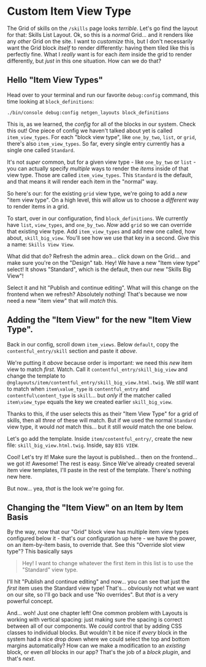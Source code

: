 # Custom Item View Type

The Grid of skills on the `/skills` page looks *terrible*. Let's go find the layout
for that: Skills List Layout. Ok, so this is a *normal* Grid... and it renders
like any *other* Grid on the site. I want to *customize* this, but I don't necessarily
want the Grid block *itself* to render differently: having them tiled like this is
perfectly fine. What I *really* want is for each *item* inside the grid to render
differently, but *just* in this one situation. How can we do that?

## Hello "Item View Types"

Head over to your terminal and run our favorite `debug:config` command, this time
looking at `block_definitions`:

```terminal-silent
./bin/console debug:config netgen_layouts block_definitions
```

This is, as we learned, the *config* for all of the blocks in our system. Check this
out! One piece of config we haven't talked about yet is called `item_view_types`.
For each "block view type", like `one_by_two`, `list`, or `grid`, there's also
`item_view_types`. So far, every single entry currently has a single one called
`Standard`.

It's not *super* common, but for a given view type - like `one_by_two` or `list` -
you can actually specify *multiple* ways to render the *items* inside of that view
type. Those are called `item_view_types`. This `Standard` is the default, and that
means it will render each item in the "normal" way.

So here's our: for the existing `grid` view type, we're going to add a *new*
"item view type". On a high level, this will allow us to choose a *different*
way to render items in a grid.

To start, over in our configuration, find `block_definitions`. We currently have
`list`, `view_types`, and `one_by_two`. *Now* add `grid` so we can override that
existing view type. Add `item_view_types` and add new one called, how about,
`skill_big_view`. You'll see how we use that key in a second. Give this a name:
`Skills View View`.

What did that do? Refresh the admin area... click down on the Grid... and make
sure you're on the "Design" tab. Hey! We have a new "Item view type" select!
It shows "Standard", which is the default, then our new "Skills Big View"!

Select it and hit "Publish and continue editing". What will this change on the
frontend when we refresh? Absolutely nothing! That's because we now need a new
"item view" that will *match* this.

## Adding the "Item View" for the new "Item View Type".

Back in our config, scroll down `item_views`. Below `default`, copy the
`contentful_entry/skill` section and paste it *above*.

We're putting it *above* because order is important: we need this *new* item view
to match *first*. Watch. Call it `contentful_entry/skill_big_view` and change
the template to
`@nglayouts/item/contentful_entry/skill_big_view.html.twig`. We *still* want to
match when `item\value_type` is `contentful_entry` and `contentful\content_type`
is `skill`... but *only* if the matcher called `item\view_type` equals the key
we created earlier `skill_big_view`.

Thanks to this, if the user selects this as their "Item View Type" for a grid
of skills, then all *three* of these will match. But if we used the normal
`Standard` view type, it would *not* match this... but it still *would* match the
one below.

Let's go add the template. Inside `item/contentful_entry/`, create the new file:
`skill_big_view.html.twig`. Inside, say `BIG VIEW`.

Cool! Let's try it! Make sure the layout is published... then on the frontend...
we got it! Awesome! The rest is easy. Since We've already created several item view
templates, I'll paste in the rest of the template. There's nothing new here.

But now... yea, *that* is the look we're going for.

## Changing the "Item View" on an Item by Item Basis

By the way, now that our "Grid" block view has multiple item view types configured
below it - that's our configuration up here - we have the power, on an item-by-item
basis, to override that. See this "Override slot view type"? This basically says

> Hey! I want to change whatever the first item in this list is to use the
> "Standard" view type.

I'll hit "Publish and continue editing" and now... you can see that just the *first*
item uses the Standard view type! That's... obviously not what we want on our site,
so I'll go back and use "No overrides". But *that* is a very powerful concept.

And... woh! Just one chapter left! One common problem with Layouts is working with
vertical spacing: just making sure the spacing is correct between all of our
components. We *could* control that by adding CSS classes to individual blocks. But
wouldn't it be nice if *every* block in the system had a nice drop down where
we could select the top and bottom margins automatically? How can we make a
modification to an *existing* block, or even *all* blocks in our app? That's the
job of a *block plugin*, and that's *next*.
